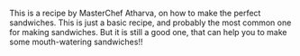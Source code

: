 This is a recipe by MasterChef Atharva, on how to make the perfect sandwiches. This is just a basic recipe, and probably the most common one for making sandwiches. But it is still a good one, that can help you to make some mouth-watering sandwiches!!